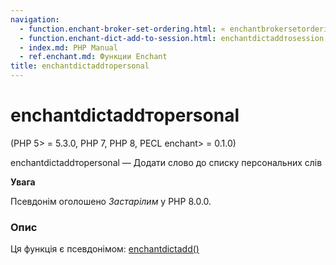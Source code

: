 ```yaml
---
navigation:
  - function.enchant-broker-set-ordering.html: « enchantbrokersetordering
  - function.enchant-dict-add-to-session.html: enchantdictaddтоsession »
  - index.md: PHP Manual
  - ref.enchant.md: Функции Enchant
title: enchantdictaddтоpersonal
---
```

# enchantdictaddтоpersonal

(PHP 5> = 5.3.0, PHP 7, PHP 8, PECL enchant> = 0.1.0)

enchantdictaddтоpersonal — Додати слово до списку персональних слів

**Увага**

Псевдонім оголошено *Застарілим* у PHP 8.0.0.

### Опис

Ця функція є псевдонімом: [enchantdictadd()](function.enchant-dict-add.md)
